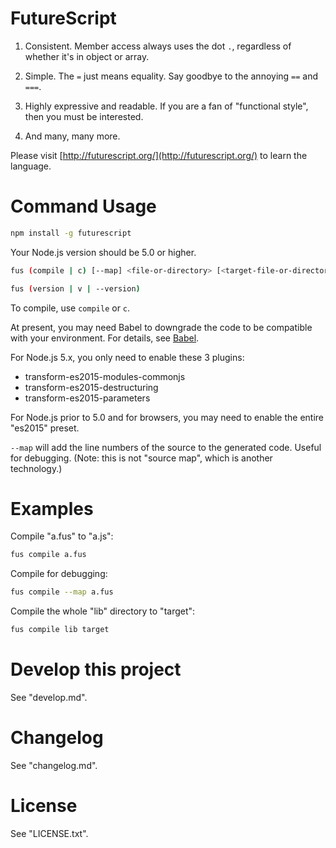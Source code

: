 FutureScript
============

1. Consistent. Member access always uses the dot `.`, regardless of whether it's in object or array.

2. Simple. The `=` just means equality. Say goodbye to the annoying `==` and `===`.

3. Highly expressive and readable. If you are a fan of "functional style", then you must be interested.

4. And many, many more.

Please visit [http://futurescript.org/](http://futurescript.org/) to learn the language.

Command Usage
=============

```bash
npm install -g futurescript
```

Your Node.js version should be 5.0 or higher.

```bash
fus (compile | c) [--map] <file-or-directory> [<target-file-or-directory>]

fus (version | v | --version)
```

To compile, use `compile` or `c`.

At present, you may need Babel to downgrade the code to be compatible with your environment. For details, see [Babel](https://babeljs.io/).

For Node.js 5.x, you only need to enable these 3 plugins:

- transform-es2015-modules-commonjs
- transform-es2015-destructuring
- transform-es2015-parameters

For Node.js prior to 5.0 and for browsers, you may need to enable the entire "es2015" preset.

`--map` will add the line numbers of the source to the generated code. Useful for debugging. (Note: this is not "source map", which is another technology.)

Examples
========

Compile "a.fus" to "a.js":

```bash
fus compile a.fus
```

Compile for debugging:

```bash
fus compile --map a.fus
```

Compile the whole "lib" directory to "target":

```bash
fus compile lib target
```

Develop this project
====================

See "develop.md".

Changelog
=========

See "changelog.md".

License
=======

See "LICENSE.txt".
